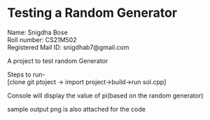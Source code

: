 # Testing a Random Generator
<p>
Name: Snigdha Bose</br>
Roll number: CS21M502</br>
Registered Mail ID: snigdhab7@gmail.com</br>
</p>
<p>
A project to test random Generator</br>

Steps to run-</br>
[clone git ptoject -> import project->build->run sol.cpp]</br>

Console will display the value of pi(based on the random generator)</br>

sample output png is also attached for the code </br>
</p>


